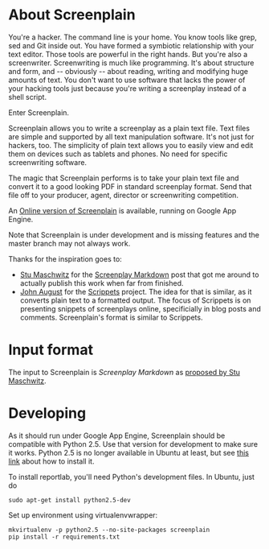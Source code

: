 About Screenplain
=================

You're a hacker. The command line is your home. You know tools like grep, sed
and Git inside out. You have formed a symbiotic relationship with your text
editor. Those tools are powerful in the right hands. But you're also a
screenwriter. Screenwriting is much like programming. It's about structure and
form, and -- obviously -- about reading, writing and modifying huge amounts of
text. You don't want to use software that lacks the power of your hacking
tools just because you're writing a screenplay instead of a shell script.

Enter Screenplain.

Screenplain allows you to write a screenplay as a plain text file. Text files
are simple and supported by all text manipulation software. It's not just for
hackers, too. The simplicity of plain text allows you to easily view and edit
them on devices such as tablets and phones. No need for specific screenwriting
software.

The magic that Screenplain performs is to take your plain text file and
convert it to a good looking PDF in standard screenplay format. Send that file
off to your producer, agent, director or screenwriting competition.

An [Online version of Screenplain](http://screenplain.appspot.com) is
available, running on Google App Engine.

Note that Screenplain is under development and is missing features and
the master branch may not always work.

Thanks for the inspiration goes to:

  * [Stu Maschwitz](http://prolost.com) for the [Screenplay Markdown](http://prolost.com/spmd)
    post that got me around to actually publish this work when far from finished.
  * [John August](http://johnaugust.com/) for the [Scrippets](http://scrippets.org/) project.
    The idea for that is similar, as it converts plain text to a formatted output. The focus of
    Scrippets is on presenting snippets of screenplays online, specificially in blog posts and
    comments. Screenplain's format is similar to Scrippets.

Input format
============

The input to Screenplain is *Screenplay Markdown* as [proposed by Stu Maschwitz](http://prolost.com/storage/downloads/spmd/SPMD_proposal.html).

Developing
==========

As it should run under Google App Engine, Screenplain should be
compatible with Python 2.5. Use that version for development to make
sure it works. Python 2.5 is no longer available in Ubuntu at least,
but see
[this link](http://kovshenin.com/archives/installing-python-2-5-on-ubuntu-linux-10-10/)
about how to install it.

To install reportlab, you'll need Python's development files. In
Ubuntu, just do

    sudo apt-get install python2.5-dev

Set up environment using virtualenvwrapper:

    mkvirtualenv -p python2.5 --no-site-packages screenplain
    pip install -r requirements.txt

